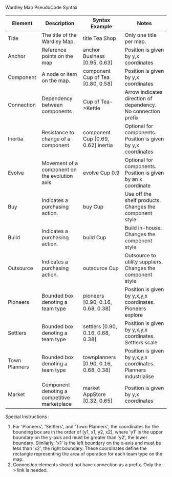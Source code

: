Wardley Map PseudoCode Syntax

| Element       | Description                                   | Syntax Example                        | Notes                                                            |
| ------------- | --------------------------------------------- | ------------------------------------- | ---------------------------------------------------------------- |
| Title         | The title of the Wardley Map.                 | title Tea Shop                        | Only one title per map.                                          |
| Anchor        | Reference points on the map                   | anchor Business [0.95, 0.63]          | Position is given by y,x coordinates                             |
| Component     | A node or item on the map.                    | component Cup of Tea [0.80, 0.58]     | Position is given by y,x coordinates                             |
| Connection    | Dependency between components                 | Cup of Tea->Kettle                    | Arrow indicates direction of dependency. No connection prefix    |
| Inertia       | Resistance to change of a component           | component Cup [0.69, 0.62] inertia    | Optional for components. Position is given by y,x coordinates    |
| Evolve        | Movement of a component on the evolution axis | evolve Cup 0.9                        | Optional for components. Position is given by an x coordinate    |
| Buy           | Indicates a purchasing action.                | buy Cup                               | Use off the shelf products. Changes the component style          |
| Build         | Indicates a purchasing action.                | build Cup                             | Build in-house. Changes the component style                      |
| Outsource     | Indicates a purchasing action.                | outsource Cup                         | Outsource to utility suppliers. Changes the component style      |
| Pioneers      | Bounded box denoting a team type              | pioneers [0.90, 0.16, 0.68, 0.38]     | Position is given by y,x,y,x coordinates. Pioneers explore       |
| Settlers      | Bounded box denoting a team type              | settlers [0.90, 0.16, 0.68, 0.38]     | Position is given by y,x,y,x coordinates. Settlers scale         |
| Town Planners | Bounded box denoting a team type              | townplanners [0.90, 0.16, 0.68, 0.38] | Position is given by y,x,y,x coordinates. Planners industrialise |
| Market        | Component denoting a competitive marketplace  | market AppStore [0.32, 0.65]          | Position is given by y,x coordinates                             |

Special Instructions :

1. For 'Pioneers', 'Settlers', and 'Town Planners', the coordinates for the bounding box are in the order of [y1, x1, y2, x2], where 'y1' is the upper boundary on the y-axis and must be greater than 'y2', the lower boundary. Similarly, 'x1' is the left boundary on the x-axis and must be less than 'x2', the right boundary. These coordinates define the rectangle representing the area of operation for each team type on the map.
2. Connection elements should not have connection as a prefix. Only the -> link is needed.
